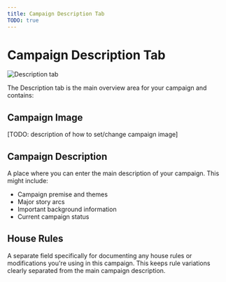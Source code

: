 ```yaml
---
title: Campaign Description Tab
TODO: true
---
```

# Campaign Description Tab
![Description tab](/assets/images/campaign-content.webp)

The Description tab is the main overview area for your campaign and contains:

## Campaign Image
[TODO: description of how to set/change campaign image]

## Campaign Description
A place where you can enter the main description of your campaign. This might include:
- Campaign premise and themes
- Major story arcs
- Important background information
- Current campaign status

## House Rules
A separate field specifically for documenting any house rules or modifications you're using in this campaign. This keeps rule variations clearly separated from the main campaign description.  
